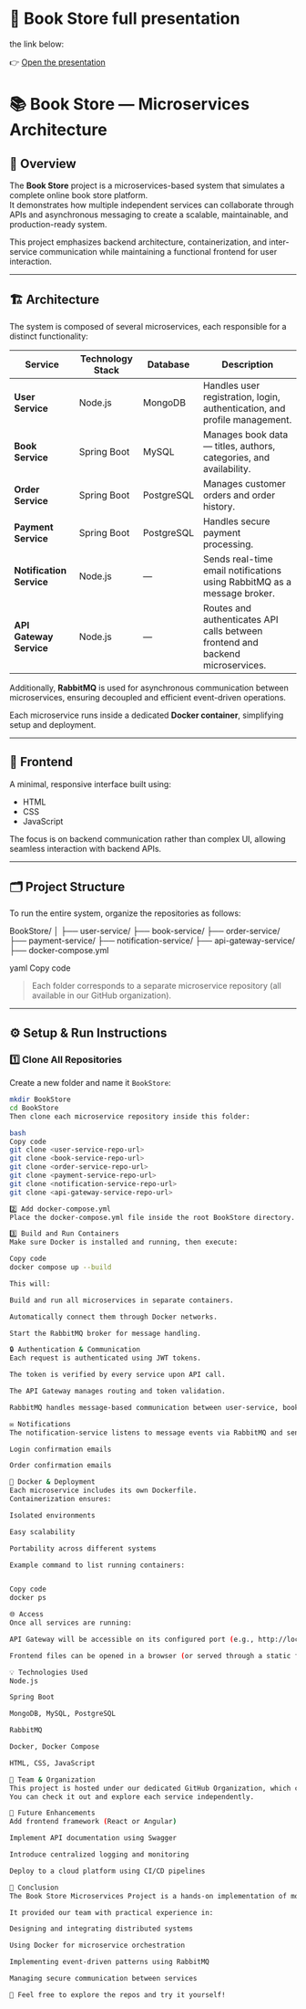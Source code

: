 # 🎨 Book Store full presentation

the link below:

👉 [Open the presentation](https://www.canva.com/design/DAG1y0lcp30/jQPA-sxWVKTto5IEVCcRcg/edit?utm_content=DAG1y0lcp30&utm_campaign=designshare&utm_medium=link2&utm_source=sharebutton)


# 📚 Book Store — Microservices Architecture

## 🧩 Overview
The **Book Store** project is a microservices-based system that simulates a complete online book store platform.  
It demonstrates how multiple independent services can collaborate through APIs and asynchronous messaging to create a scalable, maintainable, and production-ready system.

This project emphasizes backend architecture, containerization, and inter-service communication while maintaining a functional frontend for user interaction.

---

## 🏗️ Architecture
The system is composed of several microservices, each responsible for a distinct functionality:

| Service | Technology Stack | Database | Description |
|----------|------------------|-----------|--------------|
| **User Service** | Node.js | MongoDB | Handles user registration, login, authentication, and profile management. |
| **Book Service** | Spring Boot | MySQL | Manages book data — titles, authors, categories, and availability. |
| **Order Service** | Spring Boot | PostgreSQL | Manages customer orders and order history. |
| **Payment Service** | Spring Boot | PostgreSQL | Handles secure payment processing. |
| **Notification Service** | Node.js | — | Sends real-time email notifications using RabbitMQ as a message broker. |
| **API Gateway Service** | Node.js | — | Routes and authenticates API calls between frontend and backend microservices. |

Additionally, **RabbitMQ** is used for asynchronous communication between microservices, ensuring decoupled and efficient event-driven operations.

Each microservice runs inside a dedicated **Docker container**, simplifying setup and deployment.

---

## 🎨 Frontend
A minimal, responsive interface built using:
- HTML
- CSS
- JavaScript  

The focus is on backend communication rather than complex UI, allowing seamless interaction with backend APIs.

---

## 🗂️ Project Structure

To run the entire system, organize the repositories as follows:

BookStore/
│
├── user-service/
├── book-service/
├── order-service/
├── payment-service/
├── notification-service/
├── api-gateway-service/
├── docker-compose.yml

yaml
Copy code

> Each folder corresponds to a separate microservice repository (all available in our GitHub organization).

---

## ⚙️ Setup & Run Instructions

### 1️⃣ Clone All Repositories
Create a new folder and name it `BookStore`:

```bash
mkdir BookStore
cd BookStore
Then clone each microservice repository inside this folder:

bash
Copy code
git clone <user-service-repo-url>
git clone <book-service-repo-url>
git clone <order-service-repo-url>
git clone <payment-service-repo-url>
git clone <notification-service-repo-url>
git clone <api-gateway-service-repo-url>

2️⃣ Add docker-compose.yml
Place the docker-compose.yml file inside the root BookStore directory.

3️⃣ Build and Run Containers
Make sure Docker is installed and running, then execute:

Copy code
docker compose up --build

This will:

Build and run all microservices in separate containers.

Automatically connect them through Docker networks.

Start the RabbitMQ broker for message handling.

🔒 Authentication & Communication
Each request is authenticated using JWT tokens.

The token is verified by every service upon API call.

The API Gateway manages routing and token validation.

RabbitMQ handles message-based communication between user-service, book-service, order-service, and notification-service.

✉️ Notifications
The notification-service listens to message events via RabbitMQ and sends:

Login confirmation emails

Order confirmation emails

🐳 Docker & Deployment
Each microservice includes its own Dockerfile.
Containerization ensures:

Isolated environments

Easy scalability

Portability across different systems

Example command to list running containers:


Copy code
docker ps

🌐 Access
Once all services are running:

API Gateway will be accessible on its configured port (e.g., http://localhost:8080)

Frontend files can be opened in a browser (or served through a static file server).

💡 Technologies Used
Node.js

Spring Boot

MongoDB, MySQL, PostgreSQL

RabbitMQ

Docker, Docker Compose

HTML, CSS, JavaScript

🤝 Team & Organization
This project is hosted under our dedicated GitHub Organization, which contains all individual microservice repositories.
You can check it out and explore each service independently.

🚀 Future Enhancements
Add frontend framework (React or Angular)

Implement API documentation using Swagger

Introduce centralized logging and monitoring

Deploy to a cloud platform using CI/CD pipelines

🏁 Conclusion
The Book Store Microservices Project is a hands-on implementation of modern backend architecture principles, emphasizing modularity, scalability, and asynchronous communication.

It provided our team with practical experience in:

Designing and integrating distributed systems

Using Docker for microservice orchestration

Implementing event-driven patterns using RabbitMQ

Managing secure communication between services

💬 Feel free to explore the repos and try it yourself!
